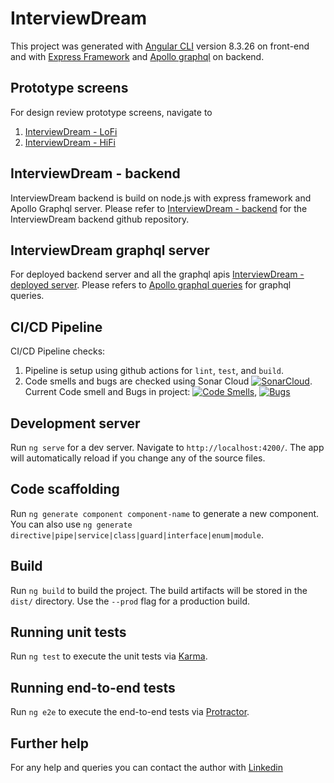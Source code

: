 # InterviewDream

This project was generated with [Angular CLI](https://github.com/angular/angular-cli) version 8.3.26 on front-end and with [Express Framework](https://expressjs.com/) and [Apollo graphql](https://www.apollographql.com/docs/apollo-server/) on backend.

## Prototype screens

For design review prototype screens, navigate to

1. [InterviewDream - LoFi](https://xd.adobe.com/view/a6675294-38d4-4caf-5576-295ab6a706b8-d056/)
2. [InterviewDream - HiFi](https://xd.adobe.com/view/9da6497f-fc2c-4135-6344-c04a3b94c1ea-eb97/)

## InterviewDream - backend

InterviewDream backend is build on node.js with express framework and Apollo Graphql server. Please refer to [InterviewDream - backend](https://github.com/Nav2510/interviewDream-backend) for the InterviewDream backend github repository.

## InterviewDream graphql server

For deployed backend server and all the graphql apis [InterviewDream - deployed server](https://interviewdream-backend.herokuapp.com/). Please refers to [Apollo graphql queries](https://www.apollographql.com/docs/react/data/queries/) for graphql queries.

## CI/CD Pipeline

CI/CD Pipeline checks:

1. Pipeline is setup using github actions for `lint`, `test`, and `build`.
2. Code smells and bugs are checked using Sonar Cloud [![SonarCloud](https://sonarcloud.io/images/project_badges/sonarcloud-white.svg)](https://sonarcloud.io/dashboard?id=Nav2510_interviewDream). Current Code smell and Bugs in project: [![Code Smells](https://sonarcloud.io/api/project_badges/measure?project=Nav2510_interviewDream&metric=code_smells)](https://sonarcloud.io/dashboard?id=Nav2510_interviewDream), [![Bugs](https://sonarcloud.io/api/project_badges/measure?project=Nav2510_interviewDream&metric=bugs)](https://sonarcloud.io/dashboard?id=Nav2510_interviewDream)

## Development server

Run `ng serve` for a dev server. Navigate to `http://localhost:4200/`. The app will automatically reload if you change any of the source files.

## Code scaffolding

Run `ng generate component component-name` to generate a new component. You can also use `ng generate directive|pipe|service|class|guard|interface|enum|module`.

## Build

Run `ng build` to build the project. The build artifacts will be stored in the `dist/` directory. Use the `--prod` flag for a production build.

## Running unit tests

Run `ng test` to execute the unit tests via [Karma](https://karma-runner.github.io).

## Running end-to-end tests

Run `ng e2e` to execute the end-to-end tests via [Protractor](http://www.protractortest.org/).

## Further help

For any help and queries you can contact the author with [Linkedin](https://www.linkedin.com/in/navdeep-singh-4631a9127/)
